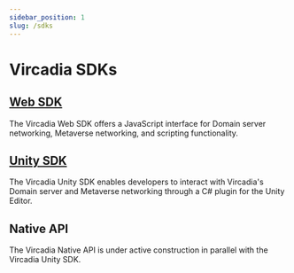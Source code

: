 ```yaml
---
sidebar_position: 1
slug: /sdks
---
```


# Vircadia SDKs

## [Web SDK](web/README.md)

The Vircadia Web SDK offers a JavaScript interface for Domain server networking, Metaverse networking, and scripting functionality.

## [Unity SDK](unity/README.md)

The Vircadia Unity SDK enables developers to interact with Vircadia's Domain server and Metaverse networking through a C# plugin for the Unity Editor.

## Native API

The Vircadia Native API is under active construction in parallel with the Vircadia Unity SDK.
